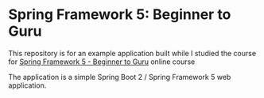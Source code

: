 # Spring Framework 5: Beginner to Guru

This repository is for an example application built while I studied the course for [Spring Framework 5 - Beginner to Guru](https://courses.springframework.guru/p/spring-framework-5-begginer-to-guru) online course

The application is a simple Spring Boot 2 / Spring Framework 5 web application.

